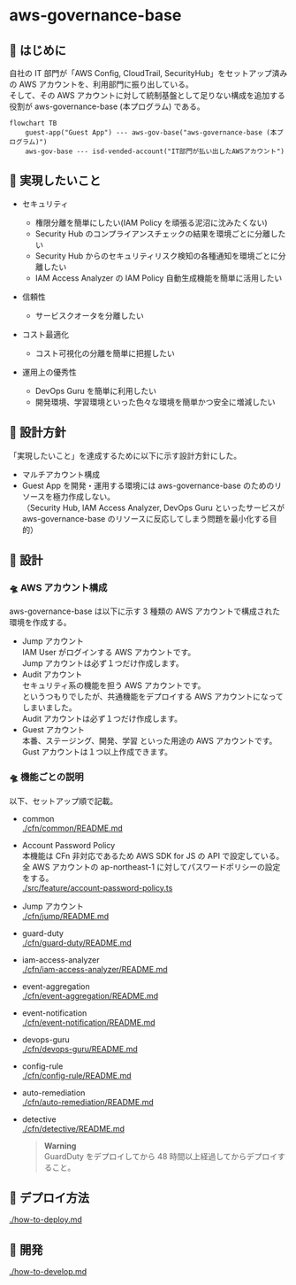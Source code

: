 # aws-governance-base

## 🚀 はじめに

自社の IT 部門が「AWS Config, CloudTrail, SecurityHub」をセットアップ済みの AWS アカウントを、利用部門に振り出している。  
そして、その AWS アカウントに対して統制基盤として足りない構成を追加する役割が aws-governance-base (本プログラム) である。

```mermaid
flowchart TB
    guest-app("Guest App") --- aws-gov-base("aws-governance-base (本プログラム)")
    aws-gov-base --- isd-vended-account("IT部門が払い出したAWSアカウント")
```

## 🚀 実現したいこと

- セキュリティ

  - 権限分離を簡単にしたい(IAM Policy を頑張る泥沼に沈みたくない)
  - Security Hub のコンプライアンスチェックの結果を環境ごとに分離したい
  - Security Hub からのセキュリティリスク検知の各種通知を環境ごとに分離したい
  - IAM Access Analyzer の IAM Policy 自動生成機能を簡単に活用したい

- 信頼性

  - サービスクオータを分離したい

- コスト最適化

  - コスト可視化の分離を簡単に把握したい

- 運用上の優秀性
  - DevOps Guru を簡単に利用したい
  - 開発環境、学習環境といった色々な環境を簡単かつ安全に増減したい

## 🚀 設計方針

「実現したいこと」を達成するために以下に示す設計方針にした。

- マルチアカウント構成
- Guest App を開発・運用する環境には aws-governance-base のためのリソースを極力作成しない。  
   （Security Hub, IAM Access Analyzer, DevOps Guru といったサービスが aws-governance-base のリソースに反応してしまう問題を最小化する目的）

## 🚀 設計

### 🛸 AWS アカウント構成

aws-governance-base は以下に示す 3 種類の AWS アカウントで構成された環境を作成する。

- Jump アカウント  
   IAM User がログインする AWS アカウントです。  
   Jump アカウントは必ず１つだけ作成します。
- Audit アカウント  
   セキュリティ系の機能を担う AWS アカウントです。  
   というつもりでしたが、共通機能をデプロイする AWS アカウントになってしまいました。  
   Audit アカウントは必ず１つだけ作成します。
- Guest アカウント  
   本番、ステージング、開発、学習 といった用途の AWS アカウントです。  
   Gust アカウントは１つ以上作成できます。

### 🛸 機能ごとの説明

以下、セットアップ順で記載。

- common  
  [./cfn/common/README.md](./cfn/common/README.md)

- Account Password Policy  
  本機能は CFn 非対応であるため AWS SDK for JS の API で設定している。  
  全 AWS アカウントの ap-northeast-1 に対してパスワードポリシーの設定をする。  
  [./src/feature/account-password-policy.ts](./src/feature/account-password-policy.ts)

- Jump アカウント  
  [./cfn/jump/README.md](./cfn/jump/README.md)

- guard-duty  
  [./cfn/guard-duty/README.md](./cfn/guard-duty/README.md)

- iam-access-analyzer  
  [./cfn/iam-access-analyzer/README.md](./cfn/iam-access-analyzer/README.md)

- event-aggregation  
  [./cfn/event-aggregation/README.md](./cfn/event-aggregation/README.md)

- event-notification  
  [./cfn/event-notification/README.md](./cfn/event-notification/README.md)

- devops-guru  
  [./cfn/devops-guru/README.md](./cfn/devops-guru/README.md)

- config-rule  
  [./cfn/config-rule/README.md](./cfn/config-rule/README.md)

- auto-remediation  
  [./cfn/auto-remediation/README.md](./cfn/auto-remediation/README.md)

- detective  
  [./cfn/detective/README.md](./cfn/detective/README.md)
  > **Warning**  
  > GuardDuty をデプロイしてから 48 時間以上経過してからデプロイすること。

## 🚀 デプロイ方法

[./how-to-deploy.md](./how-to-deploy.md)

## 🚀 開発

[./how-to-develop.md](./how-to-develop.md)
